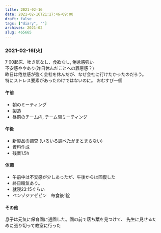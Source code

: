 ```yaml
---
title: 2021-02-16
date: 2021-02-16T21:27:46+09:00
draft: false
tags: ["diary", ""]
archives: 2021-02
slug: 465665
---
```

### 2021-02-16(火)
7:00起床、吐き気なし、食欲なし, 倦怠感強い  
不安感ややあり(昨日休んだことへの罪悪感？)  
昨日は倦怠感が強く会社を休んだが、なぜ会社に行けたかったのだろう。  
特にストレス要素があったわけではないのに。
おむすび一個  
#### 午前
- 朝のミーティング
- 製造
- 昼前のチーム内, チーム間ミーティング
#### 午後
- 新製品の調査 (いろいろ調べたがまとまらない)
- 資料作成
- 残業1.5h

#### 体調
- 午前中は不安感が少しあったが、午後からは回復した
- 終日眠気あり。
- 就寝23:15ぐらい
- ベンゾジアゼピン　毎食後1錠

#### その他
息子は元気に保育園に通園した。園の前で落ち葉を見つけて、
先生に見せるために張り切って教室に行った